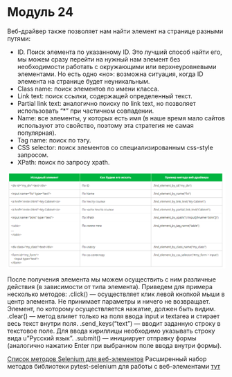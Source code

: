 # Модуль 24

Веб-драйвер также позволяет нам найти элемент на странице разными путями:

- ID. Поиск элемента по указанному ID. Это лучший способ найти его, мы можем сразу перейти на нужный нам элемент без необходимости работать с окружающими или верхнеуровневыми элементами. Но есть одно «но»: возможна ситуация, когда ID элемента на странице будет неуникальным. 
- Class name: поиск элементов по имени класса. 
- Link text: поиск ссылки, содержащей определенный текст. 
- Partial link text: аналогично поиску по link text, но позволяет использовать “*” при частичном совпадении. 
- Name: все элементы, у которых есть имя (в наше время мало сайтов используют это свойство, поэтому эта стратегия не самая популярная). 
- Tag name: поиск по тэгу. 
- CSS selector: поиск элементов со специализированным css-style запросом. 
- XPath: поиск по запросу xpath.


![img.png](img.png)

После получения элемента мы можем осуществить с ним различные действия (в зависимости от типа элемента). Приведем для примера несколько методов:
.click() — осуществляет клик левой кнопкой мыши в центр элемента. Не принимает параметры и ничего не возвращает. Элемент, по которому осуществляется нажатие, должен быть видим.
.clear() — метод влияет только на поля ввода input и textarea и стирает весь текст внутри поля.
.send_keys(“text”) — вводит заданную строку в текстовое поле. Для ввода кириллицы необходимо указывать строку вида u”Русский язык”.
.submit() — инициирует отправку формы (аналогично нажатию Enter при выбранном поле ввода внутри формы).

[Список методов Selenium для веб-элементов](https://www.selenium.dev/selenium/docs/api/py/webdriver_remote/selenium.webdriver.remote.webelement.html)
Расширенный набор методов библиотеки pytest-selenium для работы с веб-элементами [тут](https://selenium-python.readthedocs.io/api.html)

